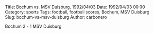 Title: Bochum vs. MSV Duisburg, 1992/04/03
Date: 1992/04/03 00:00
Category: sports
Tags: football, football scores, Bochum, MSV Duisburg
Slug: bochum-vs-msv-duisburg
Author: carbonero


Bochum 2 - 1 MSV Duisburg
